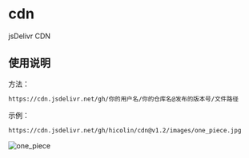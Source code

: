 # cdn
jsDelivr CDN

## 使用说明
方法：
```cmd
https://cdn.jsdelivr.net/gh/你的用户名/你的仓库名@发布的版本号/文件路径
```
示例：
```cmd
https://cdn.jsdelivr.net/gh/hicolin/cdn@v1.2/images/one_piece.jpg
```
![one_piece](https://cdn.jsdelivr.net/gh/hicolin/cdn@v1.2/images/one_piece.jpg)